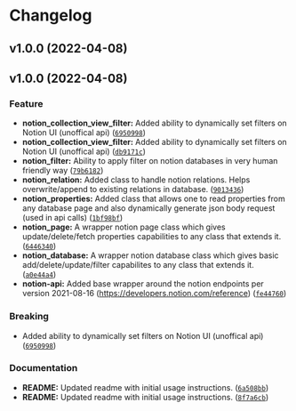 # Changelog

<!--next-version-placeholder-->

## v1.0.0 (2022-04-08)


## v1.0.0 (2022-04-08)
### Feature
* **notion_collection_view_filter:** Added ability to dynamically set filters on Notion UI (unoffical api) ([`6950998`](https://github.com/sunnydsouza/notion-api-py/commit/69509988d4e3f6242e0d7cfcce2787ae5b0266bd))
* **notion_collection_view_filter:** Added ability to dynamically set filters on Notion UI (unoffical api) ([`db9171c`](https://github.com/sunnydsouza/notion-api-py/commit/db9171c502028c808ec26d126dfe49856b60f55e))
* **notion_filter:** Ability to apply filter on notion databases in very human friendly way ([`79b6182`](https://github.com/sunnydsouza/notion-api-py/commit/79b6182767afd7528358991a316034dd866c3384))
* **notion_relation:** Added class to handle notion relations. Helps overwrite/append to existing relations in database. ([`9013436`](https://github.com/sunnydsouza/notion-api-py/commit/90134362c4c2e301c741b67eb53b20eebc3101e3))
* **notion_properties:** Added class that allows one to read properties from any database page and also dynamically generate json body request (used in api calls) ([`1bf98bf`](https://github.com/sunnydsouza/notion-api-py/commit/1bf98bfcd1ac3d2b3e19f705301c466bb0106e4f))
* **notion_page:** A wrapper notion page class which gives update/delete/fetch properties capabilities to any class that extends it. ([`6446340`](https://github.com/sunnydsouza/notion-api-py/commit/64463402f861b1b1030aab26573679800b0a5b55))
* **notion_database:** A wrapper notion database class which gives basic add/delete/update/filter capabilites to any class that extends it. ([`a0e44a4`](https://github.com/sunnydsouza/notion-api-py/commit/a0e44a41a7a9fd29317bd1239156569cbc5fc6b1))
* **notion-api:** Added base wrapper around the notion endpoints per version 2021-08-16 (https://developers.notion.com/reference) ([`fe44760`](https://github.com/sunnydsouza/notion-api-py/commit/fe4476029f27dace642014d2f346d7a123a009fd))

### Breaking
* Added ability to dynamically set filters on Notion UI (unoffical api)  ([`6950998`](https://github.com/sunnydsouza/notion-api-py/commit/69509988d4e3f6242e0d7cfcce2787ae5b0266bd))

### Documentation
* **README:** Updated readme with initial usage instructions. ([`6a508bb`](https://github.com/sunnydsouza/notion-api-py/commit/6a508bbb4998e7454f885e16ac9dbac3a2f1eba0))
* **README:** Updated readme with initial usage instructions. ([`8f7a6cb`](https://github.com/sunnydsouza/notion-api-py/commit/8f7a6cbd5b86cfeab2fd0e932f66c4a060cc2db7))
